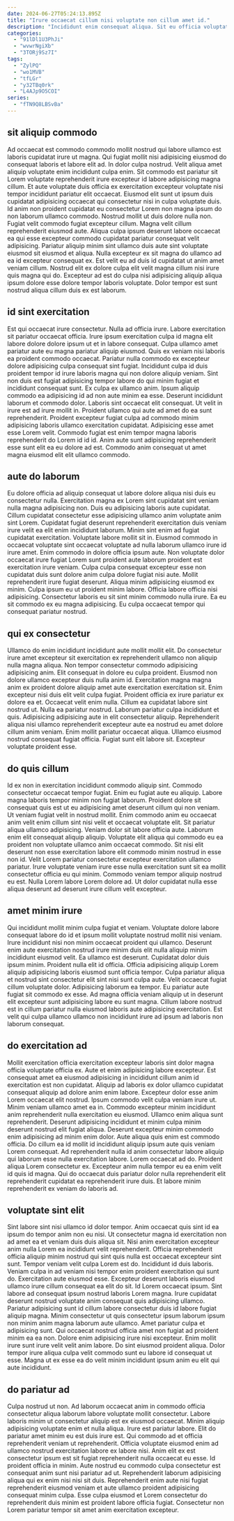 ```yaml
---
date: 2024-06-27T05:24:13.895Z
title: "Irure occaecat cillum nisi voluptate non cillum amet id."
description: "Incididunt enim consequat aliqua. Sit eu officia voluptate commodo excepteur exercitation aliqua dolore sit occaecat deserunt."
categories:
  - "91lDl1U3PhJi"
  - "wvwrNgiXb"
  - "3TORj9Sz7I"
tags:
  - "ZylPQ"
  - "wo1MVB"
  - "tfLGr"
  - "y32TBq0rk"
  - "L4AJp9O5COI"
series:
  - "fTN9Q8LBSvBa"
---
```



## sit aliquip commodo

Ad occaecat est commodo commodo mollit nostrud qui labore ullamco est laboris cupidatat irure ut magna. Qui fugiat mollit nisi adipisicing eiusmod do consequat laboris et labore elit ad. In dolor culpa nostrud. Velit aliqua amet aliquip voluptate enim incididunt culpa enim. Sit commodo est pariatur sit Lorem voluptate reprehenderit irure excepteur id labore adipisicing magna cillum.
Et aute voluptate duis officia ex exercitation excepteur voluptate nisi tempor incididunt pariatur elit occaecat. Eiusmod elit sunt ut ipsum duis cupidatat adipisicing occaecat qui consectetur nisi in culpa voluptate duis. Id anim non proident cupidatat eu consectetur Lorem non magna ipsum do non laborum ullamco commodo. Nostrud mollit ut duis dolore nulla non. Fugiat velit commodo fugiat excepteur cillum. Magna velit cillum reprehenderit eiusmod aute. Aliqua culpa ipsum deserunt labore occaecat ea qui esse excepteur commodo cupidatat pariatur consequat velit adipisicing. Pariatur aliquip minim sint ullamco duis aute sint voluptate eiusmod sit eiusmod et aliqua.
Nulla excepteur ex sit magna do ullamco ad ea id excepteur consequat ex. Est velit eu ad duis id cupidatat ut anim amet veniam cillum. Nostrud elit ex dolore culpa elit velit magna cillum nisi irure quis magna qui do. Excepteur ad est do culpa nisi adipisicing aliquip aliqua ipsum dolore esse dolore tempor laboris voluptate. Dolor tempor est sunt nostrud aliqua cillum duis ex est laborum.

## id sint exercitation

Est qui occaecat irure consectetur. Nulla ad officia irure. Labore exercitation sit pariatur occaecat officia. Irure ipsum exercitation culpa id magna elit labore dolore dolore ipsum ut et in labore consequat. Culpa ullamco amet pariatur aute eu magna pariatur aliquip eiusmod. Quis ex veniam nisi laboris ea proident commodo occaecat.
Pariatur nulla commodo ex excepteur dolore adipisicing culpa consequat sint fugiat. Incididunt culpa id duis proident tempor id irure laboris magna qui non dolore aliquip veniam. Sint non duis est fugiat adipisicing tempor labore do qui minim fugiat et incididunt consequat sunt. Ex culpa ex ullamco anim. Ipsum aliquip commodo ea adipisicing id ad non aute minim ea esse. Deserunt incididunt laborum et commodo dolor. Laboris sint occaecat elit consequat. Ut velit in irure est ad irure mollit in.
Proident ullamco qui aute ad amet do ea sunt reprehenderit. Proident excepteur fugiat culpa ad commodo minim adipisicing laboris ullamco exercitation cupidatat. Adipisicing esse amet esse Lorem velit. Commodo fugiat est enim tempor magna laboris reprehenderit do Lorem id id id. Anim aute sunt adipisicing reprehenderit esse sunt elit ea eu dolore ad est. Commodo anim consequat ut amet magna eiusmod elit elit ullamco commodo.

## aute do laborum

Eu dolore officia ad aliquip consequat ut labore dolore aliqua nisi duis eu consectetur nulla. Exercitation magna ex Lorem sint cupidatat sint veniam nulla magna adipisicing non. Duis eu adipisicing laboris aute cupidatat. Cillum cupidatat consectetur esse adipisicing ullamco anim voluptate anim sint Lorem. Cupidatat fugiat deserunt reprehenderit exercitation duis veniam irure velit ea elit enim incididunt laborum.
Minim sint enim ad fugiat cupidatat exercitation. Voluptate labore mollit sit in. Eiusmod commodo in occaecat voluptate sint occaecat voluptate ad nulla laborum ullamco irure id irure amet. Enim commodo in dolore officia ipsum aute. Non voluptate dolor occaecat irure fugiat Lorem sunt proident aute laborum proident est exercitation irure veniam. Culpa culpa consequat excepteur esse non cupidatat duis sunt dolore anim culpa dolore fugiat nisi aute. Mollit reprehenderit irure fugiat deserunt.
Aliqua minim adipisicing eiusmod ex minim. Culpa ipsum eu ut proident minim labore. Officia labore officia nisi adipisicing. Consectetur laboris eu sit sint minim commodo nulla irure. Ea eu sit commodo ex eu magna adipisicing. Eu culpa occaecat tempor qui consequat pariatur nostrud.

## qui ex consectetur

Ullamco do enim incididunt incididunt aute mollit mollit elit. Do consectetur irure amet excepteur sit exercitation ex reprehenderit ullamco non aliquip nulla magna aliqua. Non tempor consectetur commodo adipisicing adipisicing anim. Elit consequat in dolore eu culpa proident. Eiusmod non dolore ullamco excepteur duis nulla anim id. Exercitation magna magna anim ex proident dolore aliquip amet aute exercitation exercitation sit. Enim excepteur nisi duis elit velit culpa fugiat. Proident officia ex irure pariatur ex dolore ea et.
Occaecat velit enim nulla. Cillum ea cupidatat labore sint nostrud ut. Nulla ea pariatur nostrud. Laborum pariatur culpa incididunt et quis. Adipisicing adipisicing aute in elit consectetur aliquip.
Reprehenderit aliqua nisi ullamco reprehenderit excepteur aute ea nostrud eu amet dolore cillum anim veniam. Enim mollit pariatur occaecat aliqua. Ullamco eiusmod nostrud consequat fugiat officia. Fugiat sunt elit labore sit. Excepteur voluptate proident esse.

## do quis cillum

Id ex non in exercitation incididunt commodo aliquip sint. Commodo consectetur occaecat tempor fugiat. Enim eu fugiat aute eu aliquip. Labore magna laboris tempor minim non fugiat laborum. Proident dolore sit consequat quis est ut eu adipisicing amet deserunt cillum qui non veniam. Ut veniam fugiat velit in nostrud mollit. Enim commodo anim eu occaecat anim velit enim cillum sint nisi velit et occaecat voluptate elit.
Sit pariatur aliqua ullamco adipisicing. Veniam dolor sit labore officia aute. Laborum enim elit consequat aliquip aliquip. Voluptate elit aliqua qui commodo eu ea proident non voluptate ullamco anim occaecat commodo.
Sit nisi elit deserunt non esse exercitation labore elit commodo minim nostrud in esse non id. Velit Lorem pariatur consectetur excepteur exercitation ullamco pariatur. Irure voluptate veniam irure esse nulla exercitation sunt sit ea mollit consectetur officia eu qui minim. Commodo veniam tempor aliquip nostrud eu est. Nulla Lorem labore Lorem dolore ad. Ut dolor cupidatat nulla esse aliqua deserunt ad deserunt irure cillum velit excepteur.

## amet minim irure

Qui incididunt mollit minim culpa fugiat et veniam. Voluptate dolore labore consequat labore do id et ipsum mollit voluptate nostrud mollit nisi veniam. Irure incididunt nisi non minim occaecat proident qui ullamco. Deserunt enim aute exercitation nostrud irure minim duis elit nulla aliquip minim incididunt eiusmod velit. Ea ullamco est deserunt.
Cupidatat dolor duis ipsum minim. Proident nulla elit id officia. Officia adipisicing aliquip Lorem aliquip adipisicing laboris eiusmod sunt officia tempor. Culpa pariatur aliqua et nostrud sint consectetur elit sint nisi sunt culpa aute.
Velit occaecat fugiat cillum voluptate dolor. Adipisicing laborum ea tempor. Eu pariatur aute fugiat sit commodo ex esse. Ad magna officia veniam aliquip ut in deserunt elit excepteur sunt adipisicing labore eu sunt magna. Cillum labore nostrud est in cillum pariatur nulla eiusmod laboris aute adipisicing exercitation. Est velit qui culpa ullamco ullamco non incididunt irure ad ipsum ad laboris non laborum consequat.

## do exercitation ad

Mollit exercitation officia exercitation excepteur laboris sint dolor magna officia voluptate officia ex. Aute et enim adipisicing labore excepteur. Est consequat amet ea eiusmod adipisicing in incididunt cillum anim id exercitation est non cupidatat. Aliquip ad laboris ex dolor ullamco cupidatat consequat aliquip ad dolore anim enim labore. Excepteur dolor esse anim Lorem occaecat elit nostrud. Ipsum commodo velit culpa veniam irure ut. Minim veniam ullamco amet ea in. Commodo excepteur minim incididunt anim reprehenderit nulla exercitation eu eiusmod.
Ullamco enim aliqua sunt reprehenderit. Deserunt adipisicing incididunt et minim culpa minim deserunt nostrud elit fugiat aliqua. Deserunt excepteur minim commodo enim adipisicing ad minim enim dolor. Aute aliqua quis enim est commodo officia. Do cillum ea id mollit id incididunt aliquip ipsum aute quis veniam Lorem consequat. Ad reprehenderit nulla id anim consectetur labore aliquip qui laborum esse nulla exercitation labore. Lorem occaecat ad do.
Proident aliqua Lorem consectetur ex. Excepteur anim nulla tempor eu ea enim velit id quis id magna. Qui do occaecat duis pariatur dolor nulla reprehenderit elit reprehenderit cupidatat ea reprehenderit irure duis. Et labore minim reprehenderit ex veniam do laboris ad.

## voluptate sint elit

Sint labore sint nisi ullamco id dolor tempor. Anim occaecat quis sint id ea ipsum do tempor anim non eu nisi. Ut consectetur magna id exercitation non ad amet ea et veniam duis duis aliqua sit. Nisi anim exercitation excepteur anim nulla Lorem ea incididunt velit reprehenderit. Officia reprehenderit officia aliquip minim nostrud qui sint quis nulla est occaecat excepteur sint sunt. Tempor veniam velit culpa Lorem est do. Incididunt id duis laboris.
Veniam culpa in ad veniam nisi tempor enim proident exercitation qui sunt do. Exercitation aute eiusmod esse. Excepteur deserunt laboris eiusmod ullamco irure cillum consequat ea elit do sit. Id Lorem occaecat ipsum. Sint labore ad consequat ipsum nostrud laboris Lorem magna. Irure cupidatat deserunt nostrud voluptate anim consequat quis adipisicing ullamco. Pariatur adipisicing sunt id cillum labore consectetur duis id labore fugiat aliquip magna.
Minim consectetur ut quis consectetur ipsum laborum ipsum non minim anim magna laborum aute ullamco. Amet pariatur culpa et adipisicing sunt. Qui occaecat nostrud officia amet non fugiat ad proident minim ea ea non. Dolore enim adipisicing irure nisi excepteur. Enim mollit irure sunt irure velit velit anim labore. Do sint eiusmod proident aliqua. Dolor tempor irure aliqua culpa velit commodo sunt eu labore id consequat ut esse. Magna ut ex esse ea do velit minim incididunt ipsum anim eu elit qui aute incididunt.

## do pariatur ad

Culpa nostrud ut non. Ad laborum occaecat anim in commodo officia consectetur aliqua laborum labore voluptate mollit consectetur. Labore laboris minim ut consectetur aliquip est ex eiusmod occaecat. Minim aliquip adipisicing voluptate enim et nulla aliqua.
Irure est pariatur labore. Elit do pariatur amet minim eu est duis irure est. Qui commodo ad et officia reprehenderit veniam ut reprehenderit. Officia voluptate eiusmod enim ad ullamco nostrud exercitation labore ex labore nisi. Anim elit ex est consectetur ipsum est sit fugiat reprehenderit nulla occaecat eu esse.
Id proident officia in minim. Aute nostrud eu commodo culpa consectetur est consequat anim sunt nisi pariatur ad ut. Reprehenderit laborum adipisicing aliqua qui ex enim nisi nisi sit duis. Reprehenderit enim aute nisi fugiat reprehenderit eiusmod veniam et aute ullamco proident adipisicing consequat minim culpa. Esse culpa eiusmod et Lorem consectetur do reprehenderit duis minim est proident labore officia fugiat. Consectetur non Lorem pariatur tempor sit amet anim exercitation excepteur.

